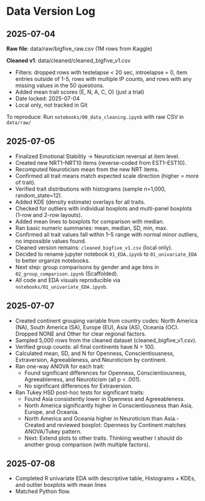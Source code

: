 # Data Version Log

## 2025-07-04
**Raw file**: data/raw/bigfive_raw.csv (1M rows from Kaggle)

**Cleaned v1**: data/cleaned/cleaned_bigfive_v1.csv  
- Filters: dropped rows with testelapse < 20 sec, introelapse = 0, item entries outside of 1-5, rows with multiple IP counts, and rows with any missing values in the 50 questions.
- Added mean trait scores (E, N, A, C, O) (just a trial)
- Date locked: 2025-07-04
- Local only, not tracked in Git

To reproduce:
Run `notebooks/00_data_cleaning.ipynb` with raw CSV in `data/raw/`
## 2025-07-05
- Finalized Emotional Stability → Neuroticism reversal at item level.
- Created new NRT1–NRT10 items (reverse-coded from EST1–EST10).
- Recomputed Neuroticism mean from the new NRT items.
- Confirmed all trait means match expected scale direction (higher = more of trait).
- Verified trait distributions with histograms (sample n=1,000, random_state=12).
- Added KDE (density estimate) overlays for all traits.
- Checked for outliers with individual boxplots and multi-panel boxplots (1-row and 2-row layouts).
- Added mean lines to boxplots for comparison with median.
- Ran basic numeric summaries: mean, median, SD, min, max.
- Confirmed all trait values fall within 1–5 range with normal minor outliers, no impossible values found.
- Cleaned version remains: `cleaned_bigfive_v1.csv` (local only).
- Decided to rename jupyter notebook `01_EDA.ipynb` to `01_univariate_EDA` to better organize notebooks.
- Next step: group comparisons by gender and age bins in `02_group_comparison.ipynb` (Scaffolded).
- All code and EDA visuals reproducible via `notebooks/01_univariate_EDA.ipynb`.

## 2025-07-07
- Created continent grouping variable from country codes: North America (NA), South America (SA), Europe (EU), Asia (AS), Oceania (OC). Dropped NONE and Other for clear regional factors.
- Sampled 5,000 rows from the cleaned dataset (cleaned_bigfive_v1.csv).
- Verified group counts: all final continents have N > 100.
- Calculated mean, SD, and N for Openness, Conscientiousness, Extraversion, Agreeableness, and Neuroticism by continent.
- Ran one-way ANOVA for each trait:
    - Found significant differences for Openness, Conscientiousness, Agreeableness, and Neuroticism (all p < .001).
    - No significant differences for Extraversion.
- Ran Tukey HSD post-hoc tests for significant traits:
    - Found Asia consistently lower in Openness and Agreeableness.
    - North America significantly higher in Conscientiousness than Asia, Europe, and Oceania.
    - North America and Oceania higher in Neuroticism than Asia.- Created and reviewed boxplot: Openness by Continent matches ANOVA/Tukey pattern.
    - Next: Extend plots to other traits. Thinking weather I should do another group comparison (with multiple factors). 

## 2025-07-08
- Completed R univariate EDA with descriptive table, Histograms + KDEs, and outlier boxplots with mean lines
- Matched Python flow.